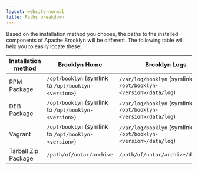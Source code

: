 ```yaml
---
layout: website-normal
title: Paths breakdown
---
```


Based on the installation method you choose, the paths to the installed components of Apache Brooklyn will be different. The
following table will help you to easily locate these:

<table class="table">
    <thead>
        <tr>
            <th>Installation method</th>
            <th>Brooklyn Home</td>
            <th>Brooklyn Logs</th>
            <th>Brooklyn Configuration</th>
            <th>Brooklyn Persisted state</th>
        </tr>
    </thead>
    <tbody>
        <tr>
            <td>RPM Package</td>
            <td><code>/opt/booklyn</code> (symlink to <code>/opt/booklyn-&lt;version&gt;</code>)</td>
            <td><code>/var/log/booklyn</code> (symlink to <code>/opt/booklyn-&lt;version&gt;/data/log</code>)</td>
            <td><code>/etc/booklyn</code></td>
            <td><code>/var/lib/booklyn</code></td>
        </tr>
        <tr>
            <td>DEB Package</td>
            <td><code>/opt/booklyn</code> (symlink to <code>/opt/booklyn-&lt;version&gt;</code>)</td>
            <td><code>/var/log/booklyn</code> (symlink to <code>/opt/booklyn-&lt;version&gt;/data/log</code>)</td>
            <td><code>/etc/booklyn</code></td>
            <td><code>/var/lib/booklyn</code></td>
        </tr>
        <tr>
            <td>Vagrant</td>
            <td><code>/opt/booklyn</code> (symlink to <code>/opt/booklyn-&lt;version&gt;</code>)</td>
            <td><code>/var/log/booklyn</code> (symlink to <code>/opt/booklyn-&lt;version&gt;/data/log</code>)</td>
            <td><code>/etc/booklyn</code></td>
            <td><code>/var/lib/booklyn</code></td>
        </tr>
        <tr>
            <td>Tarball Zip Package</td>
            <td><code>/path/of/untar/archive</code></td>
            <td><code>/path/of/untar/archive/data/log</code></td>
            <td><code>/path/of/untar/archive/etc</code></td>
            <td><code>~/.brooklyn/brooklyn-persisted-state</code></td>
        </tr>
    </tbody>
</table>